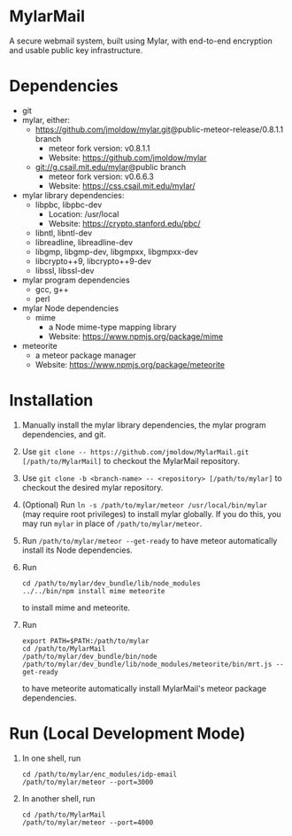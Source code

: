 MylarMail
=========

A secure webmail system, built using Mylar, with end-to-end encryption and usable public key infrastructure.

Dependencies
============

- git
- mylar, either:
  - <https://github.com/jmoldow/mylar.git>@public-meteor-release/0.8.1.1 branch
    - meteor fork version: v0.8.1.1
    - Website: <https://github.com/jmoldow/mylar>
  - <git://g.csail.mit.edu/mylar>@public branch
    - meteor fork version: v0.6.6.3
    - Website: <https://css.csail.mit.edu/mylar/>
- mylar library dependencies:
  - libpbc, libpbc-dev
    - Location: /usr/local
    - Website: <https://crypto.stanford.edu/pbc/>
  - libntl, libntl-dev
  - libreadline, libreadline-dev
  - libgmp, libgmp-dev, libgmpxx, libgmpxx-dev
  - libcrypto++9, libcrypto++9-dev
  - libssl, libssl-dev
- mylar program dependencies
  - gcc, g++
  - perl
- mylar Node dependencies
  - mime
    - a Node mime-type mapping library
    - Website: <https://www.npmjs.org/package/mime>
- meteorite
  - a meteor package manager
  - Website: <https://www.npmjs.org/package/meteorite>

Installation
============

1. Manually install the mylar library dependencies, the mylar program
   dependencies, and git.

1. Use ```git clone -- https://github.com/jmoldow/MylarMail.git
   [/path/to/MylarMail]``` to checkout the MylarMail repository.

1. Use ```git clone -b <branch-name> -- <repository> [/path/to/mylar]``` to
   checkout the desired mylar repository.

1. (Optional) Run ```ln -s /path/to/mylar/meteor /usr/local/bin/mylar ``` (may
   require root privileges) to install mylar globally. If you do this, you may
   run ```mylar``` in place of ```/path/to/mylar/meteor```.

1. Run ```/path/to/mylar/meteor --get-ready``` to have meteor automatically
   install its Node dependencies.

1. Run
   ```
   cd /path/to/mylar/dev_bundle/lib/node_modules
   ../../bin/npm install mime meteorite
   ```
   to install mime and meteorite.

1. Run
   ```
   export PATH=$PATH:/path/to/mylar
   cd /path/to/MylarMail
   /path/to/mylar/dev_bundle/bin/node /path/to/mylar/dev_bundle/lib/node_modules/meteorite/bin/mrt.js --get-ready
   ```
   to have meteorite automatically install MylarMail's meteor package dependencies.

Run (Local Development Mode)
============================

1. In one shell, run
   ```
   cd /path/to/mylar/enc_modules/idp-email
   /path/to/mylar/meteor --port=3000
   ```

1. In another shell, run
   ```
   cd /path/to/MylarMail
   /path/to/mylar/meteor --port=4000
   ```

